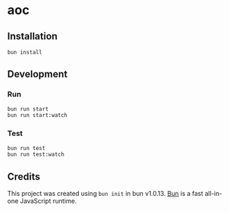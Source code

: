 # aoc

## Installation

```bash
bun install
```

## Development

### Run

```bash
bun run start
bun run start:watch
```

### Test

```bash
bun run test
bun run test:watch
```

## Credits

This project was created using `bun init` in bun v1.0.13. [Bun](https://bun.sh) is a fast all-in-one JavaScript runtime.
